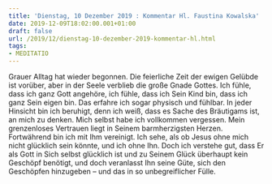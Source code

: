 ```yaml
---
title: 'Dienstag, 10 Dezember 2019 : Kommentar Hl. Faustina Kowalska'
date: 2019-12-09T18:02:00.001+01:00
draft: false
url: /2019/12/dienstag-10-dezember-2019-kommentar-hl.html
tags: 
- MEDITATIO
---
```


Grauer Alltag hat wieder begonnen. Die feierliche Zeit der ewigen Gelübde ist vorüber, aber in der Seele verblieb die große Gnade Gottes. Ich fühle, dass ich ganz Gott angehöre, ich fühle, dass ich Sein Kind bin, dass ich ganz Sein eigen bin. Das erfahre ich sogar physisch und fühlbar. In jeder Hinsicht bin ich beruhigt, denn ich weiß, dass es Sache des Bräutigams ist, an mich zu denken. Mich selbst habe ich vollkommen vergessen. Mein grenzenloses Vertrauen liegt in Seinem barmherzigsten Herzen. Fortwährend bin ich mit Ihm vereinigt. Ich sehe, als ob Jesus ohne mich nicht glücklich sein könnte, und ich ohne Ihn. Doch ich verstehe gut, dass Er als Gott in Sich selbst glücklich ist und zu Seinem Glück überhaupt kein Geschöpf benötigt, und doch veranlasst Ihn seine Güte, sich den Geschöpfen hinzugeben – und das in so unbegreiflicher Fülle.